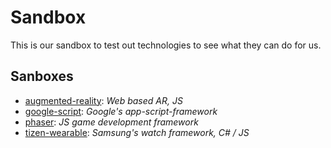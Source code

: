 # Sandbox

This is our sandbox to test out technologies to see what they can do for us.

## Sanboxes
- [augmented-reality](sandboxes/augmented-reality): _Web based AR, JS_
- [google-script](sandboxes/google-script): _Google's app-script-framework_
- [phaser](sandboxes/phaser): _JS game development framework_
- [tizen-wearable](sandboxes/tizen-wearable): _Samsung's watch framework, C# / JS_